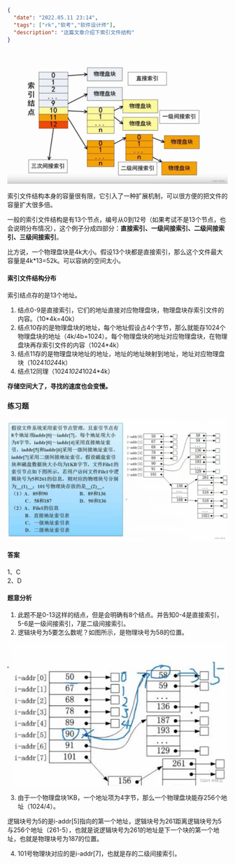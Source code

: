 ```json
{
  "date": "2022.05.11 23:14",
  "tags": ["rk","软考","软件设计师"],
  "description": "这篇文章介绍下索引文件结构"
}
```

![在这里插入图片描述](../../../assets/content/ruankao/sjs/3.15/01.png)


索引文件结构本身的容量很有限，它引入了一种扩展机制，可以很方便的把文件的容量扩大很多倍。

一般的索引文件结构是有13个节点，编号从0到12号（如果考试不是13个节点，也会说明分布情况），这个例子分成四部分：**直接索引、一级间接索引、二级间接索引、三级间接索引**。

比方说，一个物理盘块是4k大小。假设13个块都是直接索引，那么这个文件最大容量是4k*13=52k。可以容纳的空间太小。

#### 索引文件结构分布
索引结点存的是13个地址。
1. 结点0-9是直接索引，它们的地址直接对应物理盘块，物理盘块存索引文件的内容。（10*4k=40k）
1. 结点10存的是物理盘块的地址，每个地址假设占4个字节，那么就能存1024个物理盘块的地址（4k/4b=1024）。每个物理盘块的地址对应物理盘块，在物理盘块再存索引文件的内容（1024*4k）
1. 结点11存的是物理盘块地址的地址，地址的地址映射到地址，地址对应物理盘块（1024*1024*4k）
1. 结点12同理（1024*1024*1024*4k）

**存储空间大了，寻找的速度也会变慢。**

<a name="ozyOp"></a>
### 练习题
![在这里插入图片描述](../../../assets/content/ruankao/sjs/3.15/02.png)

<a name="X3E8Y"></a>
#### 答案
1、C <br />2、D
<a name="WA0kF"></a>
#### 题意分析

1. 此题不是0-13这样的结点，但是会明确有8个结点。并告知0-4是直接索引，5-6是一级间接索引，7是二级间接索引。
1. 逻辑块号为5要怎么数呢？如图所示，是物理块号为58的位置。

![在这里插入图片描述](../../../assets/content/ruankao/sjs/3.15/03.png)


3. 由于一个物理盘块1KB，一个地址项为4字节，那么一个物理盘块能存256个地址（1024/4）。

逻辑块号为5的是i-addr[5]指向的第一个地址，逻辑块号为261距离逻辑块号为5与256个地址（261-5），也就是说逻辑块号为261的地址是下一个块的第一个地址，也就是物理块号为187的位置。

4. 101号物理块对应的是i-addr[7]，也就是存的二级间接索引。

